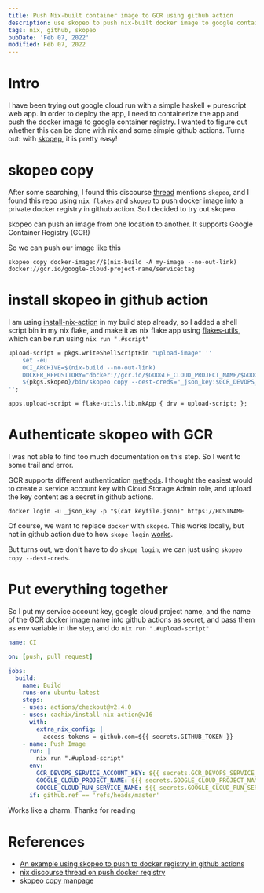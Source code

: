 ```yaml
---
title: Push Nix-built container image to GCR using github action
description: use skopeo to push nix-built docker image to google container registry
tags: nix, github, skopeo 
pubDate: 'Feb 07, 2022'
modified: Feb 07, 2022
---
```


# Intro 
I have been trying out google cloud run with a simple haskell + purescript web app. In order to deploy the app, I need to containerize the app and push the docker image to google container registry. I wanted to figure out whether this can be done with nix and some simple github actions. Turns out: with [skopep](https://github.com/containers/skopeo), it is pretty easy!


# skopeo copy
After some searching, I found this discourse [thread](https://discourse.nixos.org/t/push-docker-tgz-images-to-registry-directly/189) mentions `skopeo`, and I found this [repo](https://github.com/wagdav/thewagner.net) using `nix flakes` and `skopeo` to push docker image into a private docker registry in github action. So I decided to try out skopeo.

skopeo can push an image from one location to another. It supports Google Container Registry (GCR)

So we can push our image like this
```
skopeo copy docker-image://$(nix-build -A my-image --no-out-link) docker://gcr.io/google-cloud-project-name/service:tag
```

# install skopeo in github action

I am using [install-nix-action](https://nix.dev/tutorials/continuous-integration-github-actions#github-actions) in my build step already, so I added a shell script bin in my nix flake, and make it as nix flake app using [flakes-utils](https://github.com/numtide/flake-utils#mkapp--drv-name--drvpname-or-drvname-exepath--drvpassthruexepath-or-binname), which can be run using `nix run ".#script"`

```nix
upload-script = pkgs.writeShellScriptBin "upload-image" ''
    set -eu
    OCI_ARCHIVE=$(nix-build --no-out-link)
    DOCKER_REPOSITORY="docker://gcr.io/$GOOGLE_CLOUD_PROJECT_NAME/$GOOGLE_CLOUD_RUN_SERVICE_NAME:$GITHUB_SHA"
    ${pkgs.skopeo}/bin/skopeo copy --dest-creds="_json_key:$GCR_DEVOPS_SERVICE_ACCOUNT_KEY"     "docker-archive:$OCI_ARCHIVE" "$DOCKER_REPOSITORY"
'';
```

```
apps.upload-script = flake-utils.lib.mkApp { drv = upload-script; };
```


# Authenticate skopeo with GCR

I was not able to find too much documentation on this step. So I went to some trail and error. 

GCR supports different authentication [methods](https://cloud.google.com/container-registry/docs/advanced-authentication#json-key). I thought the easiest would to create a service account key with Cloud Storage Admin role, and upload the key content as a secret in github actions.

```
docker login -u _json_key -p "$(cat keyfile.json)" https://HOSTNAME
```

Of course, we want to replace `docker` with `skopeo`. This works locally, but not in github action due to how `skope login` [works](https://learn.redhat.com/t5/Red-Hat-Learning-Subscription/Skopeo-Permission-on-run-Directory/td-p/17598).

But turns out, we don't have to do `skope login`, we can just using `skopeo copy --dest-creds`.

# Put everything together

So I put my service account key, google cloud project name, and the name of the GCR docker image name into github actions as secret, and pass them as env variable in the step, and do `nix run ".#upload-script"`

```yaml
name: CI

on: [push, pull_request]

jobs:
  build:
    name: Build
    runs-on: ubuntu-latest
    steps:
    - uses: actions/checkout@v2.4.0
    - uses: cachix/install-nix-action@v16
      with:
        extra_nix_config: |
          access-tokens = github.com=${{ secrets.GITHUB_TOKEN }}
    - name: Push Image
      run: |
        nix run ".#upload-script"
      env:
        GCR_DEVOPS_SERVICE_ACCOUNT_KEY: ${{ secrets.GCR_DEVOPS_SERVICE_ACCOUNT_KEY }}
        GOOGLE_CLOUD_PROJECT_NAME: ${{ secrets.GOOGLE_CLOUD_PROJECT_NAME }}
        GOOGLE_CLOUD_RUN_SERVICE_NAME: ${{ secrets.GOOGLE_CLOUD_RUN_SERVICE_NAME}}
      if: github.ref == 'refs/heads/master'
```

Works like a charm. Thanks for reading

# References
- [An example using skopeo to push to docker registry in github actions ](https://github.com/wagdav/thewagner.net/blob/main/scripts/push_image.sh)
- [nix discourse thread on push docker registry](https://discourse.nixos.org/t/push-docker-tgz-images-to-registry-directly/189)
- [skopeo copy manpage](https://github.com/containers/skopeo/blob/main/docs/skopeo-copy.1.md)
